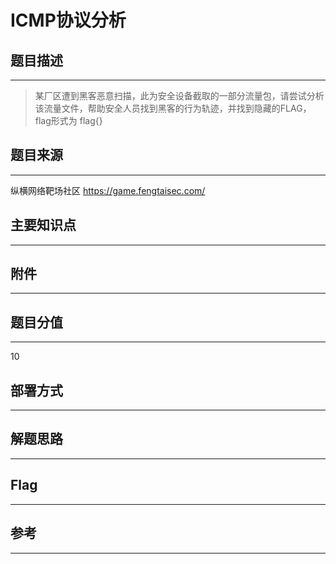 # ICMP协议分析

## 题目描述
---
> 某厂区遭到黑客恶意扫描，此为安全设备截取的一部分流量包，请尝试分析该流量文件，帮助安全人员找到黑客的行为轨迹，并找到隐藏的FLAG，flag形式为 flag{}

## 题目来源
---
纵横网络靶场社区 https://game.fengtaisec.com/

## 主要知识点
---


## 附件
---


## 题目分值
---
10

## 部署方式
---


## 解题思路
---


## Flag
---


## 参考
---
